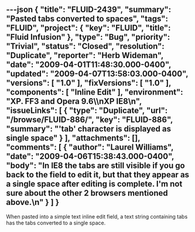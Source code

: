---json
{
  "title": "FLUID-2439",
  "summary": "Pasted tabs converted to spaces",
  "tags": "FLUID",
  "project": {
    "key": "FLUID",
    "title": "Fluid Infusion"
  },
  "type": "Bug",
  "priority": "Trivial",
  "status": "Closed",
  "resolution": "Duplicate",
  "reporter": "Herb Wideman",
  "date": "2009-04-01T11:48:30.000-0400",
  "updated": "2009-04-07T13:58:03.000-0400",
  "versions": [
    "1.0"
  ],
  "fixVersions": [
    "1.0"
  ],
  "components": [
    "Inline Edit"
  ],
  "environment": "XP. FF3 and Opera 9.6\\\nXP IE8\n",
  "issueLinks": [
    {
      "type": "Duplicate",
      "url": "/browse/FLUID-886/",
      "key": "FLUID-886",
      "summary": "'tab' character is displayed as single space"
    }
  ],
  "attachments": [],
  "comments": [
    {
      "author": "Laurel Williams",
      "date": "2009-04-06T15:38:43.000-0400",
      "body": "In IE8 the tabs are still visible if you go back to the field to edit it, but that they appear as a single space after editing is complete. I'm not sure about the other 2 browsers mentioned above.\n"
    }
  ]
}
---
When pasted into a simple text inline edit field, a text string containing tabs has the tabs converted to a single space.

        